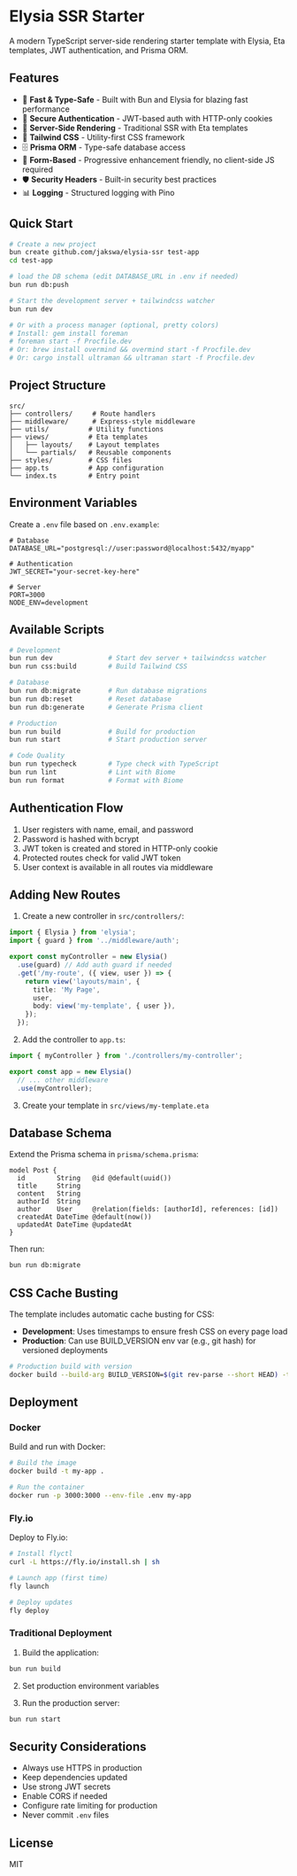 # Elysia SSR Starter

A modern TypeScript server-side rendering starter template with Elysia, Eta templates, JWT authentication, and Prisma ORM.

## Features

- 🚀 **Fast & Type-Safe** - Built with Bun and Elysia for blazing fast performance
- 🔐 **Secure Authentication** - JWT-based auth with HTTP-only cookies
- 📄 **Server-Side Rendering** - Traditional SSR with Eta templates
- 🎨 **Tailwind CSS** - Utility-first CSS framework
- 🗄️ **Prisma ORM** - Type-safe database access
- 📝 **Form-Based** - Progressive enhancement friendly, no client-side JS required
- 🛡️ **Security Headers** - Built-in security best practices
- 📊 **Logging** - Structured logging with Pino

## Quick Start

```bash
# Create a new project
bun create github.com/jakswa/elysia-ssr test-app
cd test-app

# load the DB schema (edit DATABASE_URL in .env if needed)
bun run db:push

# Start the development server + tailwindcss watcher
bun run dev

# Or with a process manager (optional, pretty colors)
# Install: gem install foreman
# foreman start -f Procfile.dev
# Or: brew install overmind && overmind start -f Procfile.dev
# Or: cargo install ultraman && ultraman start -f Procfile.dev
```

## Project Structure

```
src/
├── controllers/     # Route handlers
├── middleware/      # Express-style middleware
├── utils/          # Utility functions
├── views/          # Eta templates
│   ├── layouts/    # Layout templates
│   └── partials/   # Reusable components
├── styles/         # CSS files
├── app.ts          # App configuration
└── index.ts        # Entry point
```

## Environment Variables

Create a `.env` file based on `.env.example`:

```env
# Database
DATABASE_URL="postgresql://user:password@localhost:5432/myapp"

# Authentication
JWT_SECRET="your-secret-key-here"

# Server
PORT=3000
NODE_ENV=development
```

## Available Scripts

```bash
# Development
bun run dev              # Start dev server + tailwindcss watcher
bun run css:build        # Build Tailwind CSS

# Database
bun run db:migrate       # Run database migrations
bun run db:reset         # Reset database
bun run db:generate      # Generate Prisma client

# Production
bun run build            # Build for production
bun run start            # Start production server

# Code Quality
bun run typecheck        # Type check with TypeScript
bun run lint             # Lint with Biome
bun run format           # Format with Biome
```

## Authentication Flow

1. User registers with name, email, and password
2. Password is hashed with bcrypt
3. JWT token is created and stored in HTTP-only cookie
4. Protected routes check for valid JWT token
5. User context is available in all routes via middleware

## Adding New Routes

1. Create a new controller in `src/controllers/`:

```typescript
import { Elysia } from 'elysia';
import { guard } from '../middleware/auth';

export const myController = new Elysia()
  .use(guard) // Add auth guard if needed
  .get('/my-route', ({ view, user }) => {
    return view('layouts/main', {
      title: 'My Page',
      user,
      body: view('my-template', { user }),
    });
  });
```

2. Add the controller to `app.ts`:

```typescript
import { myController } from './controllers/my-controller';

export const app = new Elysia()
  // ... other middleware
  .use(myController);
```

3. Create your template in `src/views/my-template.eta`

## Database Schema

Extend the Prisma schema in `prisma/schema.prisma`:

```prisma
model Post {
  id        String   @id @default(uuid())
  title     String
  content   String
  authorId  String
  author    User     @relation(fields: [authorId], references: [id])
  createdAt DateTime @default(now())
  updatedAt DateTime @updatedAt
}
```

Then run:
```bash
bun run db:migrate
```

## CSS Cache Busting

The template includes automatic cache busting for CSS:
- **Development**: Uses timestamps to ensure fresh CSS on every page load
- **Production**: Can use BUILD_VERSION env var (e.g., git hash) for versioned deployments

```bash
# Production build with version
docker build --build-arg BUILD_VERSION=$(git rev-parse --short HEAD) -t my-app .
```

## Deployment

### Docker

Build and run with Docker:

```bash
# Build the image
docker build -t my-app .

# Run the container
docker run -p 3000:3000 --env-file .env my-app
```

### Fly.io

Deploy to Fly.io:

```bash
# Install flyctl
curl -L https://fly.io/install.sh | sh

# Launch app (first time)
fly launch

# Deploy updates
fly deploy
```

### Traditional Deployment

1. Build the application:
```bash
bun run build
```

2. Set production environment variables

3. Run the production server:
```bash
bun run start
```

## Security Considerations

- Always use HTTPS in production
- Keep dependencies updated
- Use strong JWT secrets
- Enable CORS if needed
- Configure rate limiting for production
- Never commit `.env` files

## License

MIT

